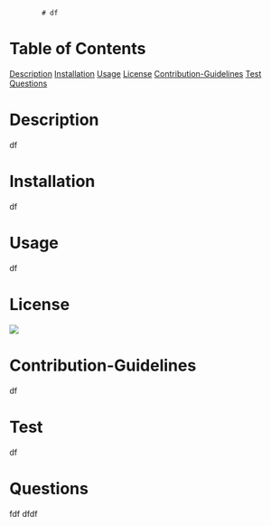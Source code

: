 
            # df
# Table of Contents
[Description](#description)
[Installation](#installation)
[Usage](#usage)
[License](#license)
[Contribution-Guidelines](#guidelines)
[Test](#test)
[Questions](#questions)
# Description
df
# Installation
df
# Usage
df
# License
![](https://img.shields.io/badge/License-undefined.svg)
# Contribution-Guidelines
df
# Test
df
# Questions
fdf
dfdf